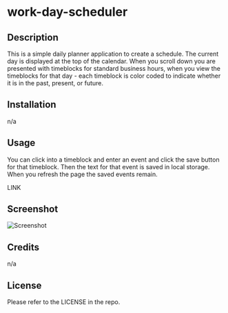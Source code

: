 # work-day-scheduler

## Description
This is a simple daily planner application to create a schedule. The current day is displayed at the top of the calendar. When you scroll down you are presented with timeblocks for standard business hours, when you view the timeblocks for that day - each timeblock is color coded to indicate whether it is in the past, present, or future. 

## Installation
n/a

## Usage
You can click into a timeblock and enter an event and click the save button for that timeblock. Then the text for that event is saved in local storage. When you refresh the page the saved events remain.

LINK

## Screenshot
![Screenshot](screenshot.jpg)

## Credits
n/a

## License
Please refer to the LICENSE in the repo.
